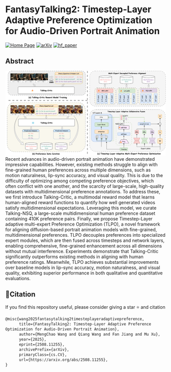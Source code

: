 # FantasyTalking2: Timestep-Layer Adaptive Preference Optimization for Audio-Driven Portrait Animation
[![Home Page](https://img.shields.io/badge/Project-FantasyTalking2-blue.svg)](https://fantasy-amap.github.io/fantasy-talking2/)
[![arXiv](https://img.shields.io/badge/Arxiv-2507.12956-b31b1b.svg?logo=arXiv)](https://arxiv.org/abs/2507.12956)
[![hf_paper](https://img.shields.io/badge/🤗-FantasyTalking2-red.svg)](https://huggingface.co/papers/2507.12956)

## Abstract
![架构图](./assert/架构图2.png)
Recent advances in audio-driven portrait animation have demonstrated impressive capabilities. However, existing methods struggle to align with fine-grained human preferences across multiple dimensions, such as motion naturalness, lip-sync accuracy, and visual quality. This is due to the difficulty of optimizing among competing preference objectives, which often conflict with one another, and the scarcity of large-scale, high-quality datasets with multidimensional preference annotations. To address these, we first introduce Talking-Critic, a multimodal reward model that learns human-aligned reward functions to quantify how well generated videos satisfy multidimensional expectations. Leveraging this model, we curate Talking-NSQ, a large-scale multidimensional human preference dataset containing 410K preference pairs. Finally, we propose Timestep-Layer adaptive multi-expert Preference Optimization (TLPO), a novel framework for aligning diffusion-based portrait animation models with fine-grained, multidimensional preferences. TLPO decouples preferences into specialized expert modules, which are then fused across timesteps and network layers, enabling comprehensive, fine-grained enhancement across all dimensions without mutual interference. Experiments demonstrate that Talking-Critic significantly outperforms existing methods in aligning with human preference ratings. Meanwhile, TLPO achieves substantial improvements over baseline models in lip-sync accuracy, motion naturalness, and visual quality, exhibiting superior performance in both qualitative and quantitative evaluations.

## 🔗Citation
If you find this repository useful, please consider giving a star ⭐ and citation
```
@misc{wang2025fantasytalking2timesteplayeradaptivepreference,
      title={FantasyTalking2: Timestep-Layer Adaptive Preference Optimization for Audio-Driven Portrait Animation}, 
      author={MengChao Wang and Qiang Wang and Fan Jiang and Mu Xu},
      year={2025},
      eprint={2508.11255},
      archivePrefix={arXiv},
      primaryClass={cs.CV},
      url={https://arxiv.org/abs/2508.11255}, 
}
```
